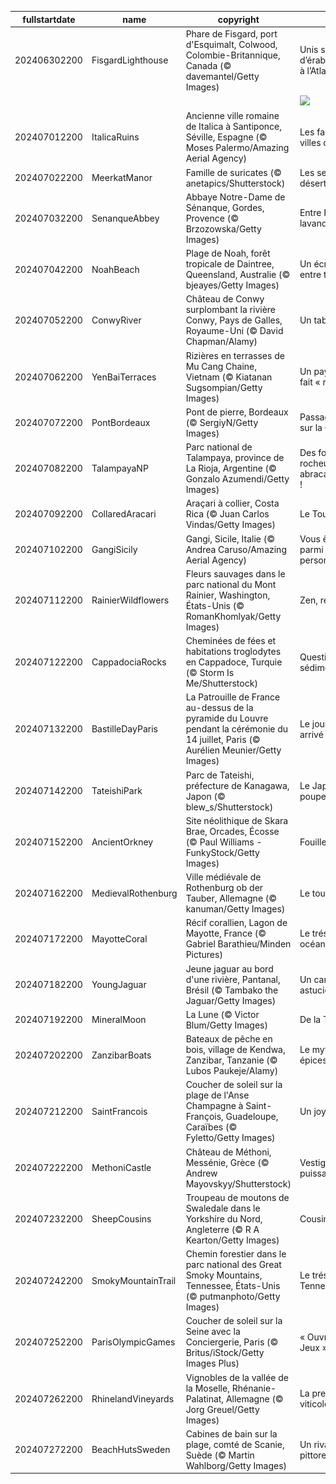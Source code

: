 |fullstartdate|name|copyright|title|image|
|--|--|--|--|--|
202406302200|FisgardLighthouse|Phare de Fisgard, port d'Esquimalt, Colwood, Colombie-Britannique, Canada (© davemantel/Getty Images)|Unis sous la feuille d’érable du Pacifique à l’Atlantique !|![](/fr-FR/2024/07/202406302200FisgardLighthouse.jpg)|
||||![](/fr-FR/2024/07/.jpg)|
202407012200|ItalicaRuins|Ancienne ville romaine de Italica à Santiponce, Séville,  Espagne (© Moses Palermo/Amazing Aerial Agency)|Les fantômes des villes du passé|![](/fr-FR/2024/07/202407012200ItalicaRuins.jpg)|
202407022200|MeerkatManor|Famille de suricates (© anetapics/Shutterstock)|Les sentinelles du désert|![](/fr-FR/2024/07/202407022200MeerkatManor.jpg)|
202407032200|SenanqueAbbey|Abbaye Notre-Dame de Sénanque, Gordes, Provence (© Brzozowska/Getty Images)|Entre Histoire, lavande et tradition|![](/fr-FR/2024/07/202407032200SenanqueAbbey.jpg)|
202407042200|NoahBeach|Plage de Noah, forêt tropicale de Daintree, Queensland, Australie (© bjeayes/Getty Images)|Un écrin sauvage entre terre et mer|![](/fr-FR/2024/07/202407042200NoahBeach.jpg)|
202407052200|ConwyRiver|Château de Conwy surplombant la rivière Conwy, Pays de Galles, Royaume-Uni (© David Chapman/Alamy)|Un tableau vivant|![](/fr-FR/2024/07/202407052200ConwyRiver.jpg)|
202407062200|YenBaiTerraces|Rizières en terrasses de Mu Cang Chaine, Vietnam (© Kiatanan Sugsompian/Getty Images)|Un paysage qui nous fait « riz-ette » !|![](/fr-FR/2024/07/202407062200YenBaiTerraces.jpg)|
202407072200|PontBordeaux|Pont de pierre, Bordeaux (© SergiyN/Getty Images)|Passage historique sur la Garonne|![](/fr-FR/2024/07/202407072200PontBordeaux.jpg)|
202407082200|TalampayaNP|Parc national de Talampaya, province de La Rioja, Argentine (© Gonzalo Azumendi/Getty Images)|Des formations rocheuses abracadabrantesques !|![](/fr-FR/2024/07/202407082200TalampayaNP.jpg)|
202407092200|CollaredAracari|Araçari à collier, Costa Rica (© Juan Carlos Vindas/Getty Images)|Le Toucan Show|![](/fr-FR/2024/07/202407092200CollaredAracari.jpg)|
202407102200|GangiSicily|Gangi, Sicile, Italie (© Andrea Caruso/Amazing Aerial Agency)|Vous êtes unique parmi 8,1 milliards de personnes|![](/fr-FR/2024/07/202407102200GangiSicily.jpg)|
202407112200|RainierWildflowers|Fleurs sauvages dans le parc national du Mont Rainier, Washington, États-Unis (© RomanKhomlyak/Getty Images)|Zen, restons zen|![](/fr-FR/2024/07/202407112200RainierWildflowers.jpg)|
202407122200|CappadociaRocks|Cheminées de fées et habitations troglodytes en Cappadoce, Turquie (© Storm Is Me/Shutterstock)|Question sédimentaire|![](/fr-FR/2024/07/202407122200CappadociaRocks.jpg)|
202407132200|BastilleDayParis|La Patrouille de France au-dessus de la pyramide du Louvre pendant la cérémonie du 14 juillet, Paris (© Aurélien Meunier/Getty Images)|Le jour de gloire est arrivé !|![](/fr-FR/2024/07/202407132200BastilleDayParis.jpg)|
202407142200|TateishiPark|Parc de Tateishi, préfecture de Kanagawa, Japon (© blew_s/Shutterstock)|Le Japon a le vent en poupe !|![](/fr-FR/2024/07/202407142200TateishiPark.jpg)|
202407152200|AncientOrkney|Site néolithique de Skara Brae, Orcades, Écosse (© Paul Williams - FunkyStock/Getty Images)|Fouiller le passé|![](/fr-FR/2024/07/202407152200AncientOrkney.jpg)|
202407162200|MedievalRothenburg|Ville médiévale de Rothenburg ob der Tauber, Allemagne (© kanuman/Getty Images)|Le tour est joué !|![](/fr-FR/2024/07/202407162200MedievalRothenburg.jpg)|
202407172200|MayotteCoral|Récif corallien, Lagon de Mayotte, France (© Gabriel Barathieu/Minden Pictures)|Le trésor caché des océans|![](/fr-FR/2024/07/202407172200MayotteCoral.jpg)|
202407182200|YoungJaguar|Jeune jaguar au bord d'une rivière, Pantanal, Brésil (© Tambako the Jaguar/Getty Images)|Un camouflage astucieux|![](/fr-FR/2024/07/202407182200YoungJaguar.jpg)|
202407192200|MineralMoon|La Lune  (© Victor Blum/Getty Images)|De la Terre à la Lune|![](/fr-FR/2024/07/202407192200MineralMoon.jpg)|
202407202200|ZanzibarBoats|Bateaux de pêche en bois, village de Kendwa, Zanzibar, Tanzanie (© Lubos Paukeje/Alamy)|Le mythe de l’île aux épices|![](/fr-FR/2024/07/202407202200ZanzibarBoats.jpg)|
202407212200|SaintFrancois|Coucher de soleil sur la plage de l'Anse Champagne à Saint-François, Guadeloupe, Caraïbes (© Fyletto/Getty Images)|Un joyau caraïbéen|![](/fr-FR/2024/07/202407212200SaintFrancois.jpg)|
202407222200|MethoniCastle|Château de Méthoni, Messénie, Grèce (© Andrew Mayovskyy/Shutterstock)|Vestige d’une puissance médiévale|![](/fr-FR/2024/07/202407222200MethoniCastle.jpg)|
202407232200|SheepCousins|Troupeau de moutons de Swaledale dans le Yorkshire du Nord, Angleterre (© R A Kearton/Getty Images)|Cousins, cousines|![](/fr-FR/2024/07/202407232200SheepCousins.jpg)|
202407242200|SmokyMountainTrail|Chemin forestier dans le parc national des Great Smoky Mountains, Tennessee, États-Unis (© putmanphoto/Getty Images)|Le trésor naturel au Tennessee|![](/fr-FR/2024/07/202407242200SmokyMountainTrail.jpg)|
202407252200|ParisOlympicGames|Coucher de soleil sur la Seine avec la Conciergerie, Paris (© Britus/iStock/Getty Images Plus)|« Ouvrons grand les Jeux »|![](/fr-FR/2024/07/202407252200ParisOlympicGames.jpg)|
202407262200|RhinelandVineyards|Vignobles de la vallée de la Moselle, Rhénanie-Palatinat, Allemagne (© Jorg Greuel/Getty Images)|La première région viticole d’Allemagne|![](/fr-FR/2024/07/202407262200RhinelandVineyards.jpg)|
202407272200|BeachHutsSweden|Cabines de bain sur la plage, comté de Scanie, Suède (© Martin Wahlborg/Getty Images)|Un rivage suédois pittoresque|![](/fr-FR/2024/07/202407272200BeachHutsSweden.jpg)|
